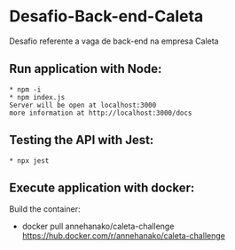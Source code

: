 # Desafio-Back-end-Caleta
Desafio referente a vaga de back-end na empresa Caleta


## Run application with Node:
    * npm -i
    * npm index.js
    Server will be open at localhost:3000
    more information at http://localhost:3000/docs

## Testing the API with Jest:
    * npx jest

## Execute application with docker:
Build the container:
* docker pull annehanako/caleta-challenge
https://hub.docker.com/r/annehanako/caleta-challenge
